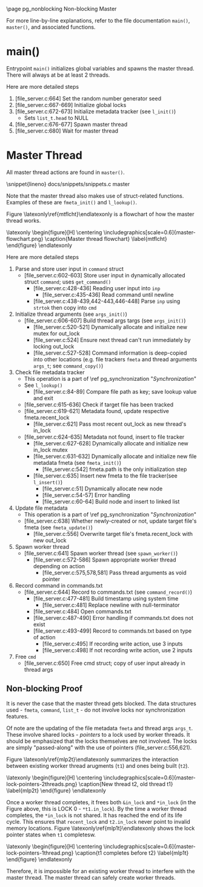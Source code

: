 \page pg_nonblocking Non-blocking Master

For more line-by-line explanations, refer to the file documentation `main()`, `master()`, and associated functions.

# main()
Entrypoint `main()` initializes global variables and spawns the master thread. There will always at be at least 2 threads.

Here are more detailed steps
1. [file_server.c:664] Set the random number generator seed
2. [file_server.c:667-669] Initialize global locks
3. [file_server.c:672-673] Initialize metadata tracker (see `l_init()`)
    - Sets `list_t.head` to NULL
4. [file_server.c:676-677] Spawn master thread
5. [file_server.c:680] Wait for master thread

# Master Thread
All master thread actions are found in `master()`. 

\snippet{lineno} docs/snippets/snippets.c master

Note that the master thread also makes use of struct-related functions. Examples of these are `fmeta_init()` and `l_lookup()`.

Figure \latexonly\ref{mtflcht}\endlatexonly is a flowchart of how the master thread works.

\latexonly
\begin{figure}[H]
    \centering
	\includegraphics[scale=0.6]{master-flowchart.png}
	\caption{Master thread flowchart}
	\label{mtflcht}
\end{figure}
\endlatexonly


Here are more detailed steps
1. Parse and store user input in `command` struct
    - [file_server.c:602-603] Store user input in dynamically allocated struct `command`; uses `get_command()`
        - [file_server.c:428-436] Reading user input into `inp`
            - [file_server.c:435-436] Read command until newline
        - [file_server.c:438-439,442-443,446-448] Parse `inp` using `strtok` then copy into `cmd`
2. Initialize thread arguments (see `args_init()`)
    - [file_server.c:606-607] Build thread args targs (see `args_init()`)
        - [file_server.c:520-521] Dynamically allocate and initialize new mutex for out_lock
        - [file_server.c:524] Ensure next thread can't run immediately by locking out_lock
        - [file_server.c:527-528] Command information is deep-copied into other locations (e.g. file trackers `fmeta` and thread arguments `args_t`; see `command_copy()`)
3. Check file metadata tracker
    - This operation is a part of \ref pg_synchronization "*Synchronization*"
    - See `l_lookup()`
        - [file_server.c:84-89] Compare file path as key; save lookup value and exit
    - [file_server.c:615-636] Check if target file has been tracked
    - [file_server.c:619-621] Metadata found, update respective fmeta.recent_lock
        - [file_server.c:621] Pass most recent out_lock as new thread's in_lock
    - [file_server.c:624-635] Metadata not found, insert to file tracker
        - [file_server.c:627-628] Dynamically allocate and initialize new in_lock mutex
        - [file_server.c:631-632] Dynamically allocate and initialize new file metadata fmeta (see `fmeta_init()`)
            - [file_server.c:542] fmeta.path is the only initialization step
        - [file_server.c:635] Insert new fmeta to the file tracker(see `l_insert()`)
            - [file_server.c:51] Dynamically allocate new node 
            - [file_server.c:54-57] Error handling
            - [file_server.c:60-64] Build node and insert to linked list
4. Update file metadata
    - This operation is a part of \ref pg_synchronization "*Synchronization*"
    - [file_server.c:638] Whether newly-created or not, update target file's fmeta (see `fmeta_update()`)
        - [file_server.c:556] Overwrite target file's fmeta.recent_lock with new out_lock
5. Spawn worker thread
    - [file_server.c:641] Spawn worker thread (see `spawn_worker()`)
        - [file_server.c:572-586] Spawn appropriate worker thread depending on action
            - [file_server.c:575,578,581] Pass thread arguments as void pointer
6. Record command in commands.txt
    - [file_server.c:644] Record to commands.txt (see `command_record()`)
        - [file_server.c:477-481] Build timestamp using system time
            - [file_server.c:481] Replace newline with null-terminator
        - [file_server.c:484] Open commands.txt
        - [file_server.c:487-490] Error handling if commands.txt does not exist
        - [file_server.c:493-499] Record to commands.txt based on type of action
            - [file_server.c:495] If recording write action, use 3 inputs
            - [file_server.c:498] If not recording write action, use 2 inputs
7. Free `cmd`
    - [file_server.c:650] Free cmd struct; copy of user input already in thread args

## Non-blocking Proof
It is never the case that the master thread gets blocked. The data structures used - `fmeta`, `command`, `list_t` - do not involve locks nor synchronization features.

Of note are the updating of the file metadata `fmeta` and thread args `args_t`. These involve shared locks - *pointers* to a lock used by worker threads. It should be emphasized that the locks themselves are not involved. The locks are simply "passed-along" with the use of pointers (file_server.c:556,621).

Figure \latexonly\ref{mlp2t}\endlatexonly summarizes the interaction between existing worker thread arugments (`t1`) and ones being built (`t2`).

\latexonly
\begin{figure}[H]
    \centering
	\includegraphics[scale=0.6]{master-lock-pointers-2threads.png}
	\caption{New thread t2, old thread t1}
	\label{mlp2t}
\end{figure}
\endlatexonly

Once a worker thread completes, it frees both `&in_lock` and `*in_lock` (in the Figure above, this is LOCK 0 - `*t1.in_lock`). By the time a worker thread completes, the `*in_lock` is not shared. It has reached the end of its life cycle. This ensures that `recent_lock` and `t2.in_lock` never point to invalid memory locations. Figure \latexonly\ref{mlp1t}\endlatexonly shows the lock pointer states when `t1` completesw.

\latexonly
\begin{figure}[H]
    \centering
	\includegraphics[scale=0.6]{master-lock-pointers-1thread.png}
	\caption{t1 completes before t2}
	\label{mlp1t}
\end{figure}
\endlatexonly

Therefore, it is impossible for an existing worker thread to interfere with the master thread. The master thread can safely create worker threads.
